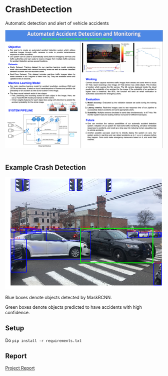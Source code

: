 # CrashDetection
Automatic detection and alert of vehicle accidents

<div align="center">
  <img src="imgs/poster.png"><br><br>
</div>

## Example Crash Detection
<img src="imgs/acc.png" width="600">

Blue boxes denote objects detected by MaskRCNN.

Green boxes denote objects predicted to have accidents with high confidence.

## Setup
Do `pip install -r requirements.txt`

## Report
[Project Report](https://docs.google.com/document/d/1ExYURXfgFw_NeA226EkDA7B936CK91gzqu2wPWuupuc/edit?usp=sharing)
